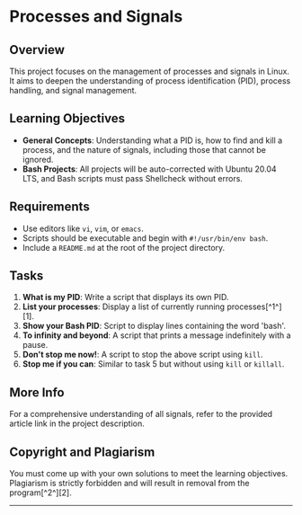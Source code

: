 # Processes and Signals

## Overview
This project focuses on the management of processes and signals in Linux. It aims to deepen the understanding of process identification (PID), process handling, and signal management.

## Learning Objectives
- **General Concepts**: Understanding what a PID is, how to find and kill a process, and the nature of signals, including those that cannot be ignored.
- **Bash Projects**: All projects will be auto-corrected with Ubuntu 20.04 LTS, and Bash scripts must pass Shellcheck without errors.

## Requirements
- Use editors like `vi`, `vim`, or `emacs`.
- Scripts should be executable and begin with `#!/usr/bin/env bash`.
- Include a `README.md` at the root of the project directory.

## Tasks
1. **What is my PID**: Write a script that displays its own PID.
2. **List your processes**: Display a list of currently running processes[^1^][1].
3. **Show your Bash PID**: Script to display lines containing the word 'bash'.
4. **To infinity and beyond**: A script that prints a message indefinitely with a pause.
5. **Don't stop me now!**: A script to stop the above script using `kill`.
6. **Stop me if you can**: Similar to task 5 but without using `kill` or `killall`.

## More Info
For a comprehensive understanding of all signals, refer to the provided article link in the project description.

## Copyright and Plagiarism
You must come up with your own solutions to meet the learning objectives. Plagiarism is strictly forbidden and will result in removal from the program[^2^][2].

---


